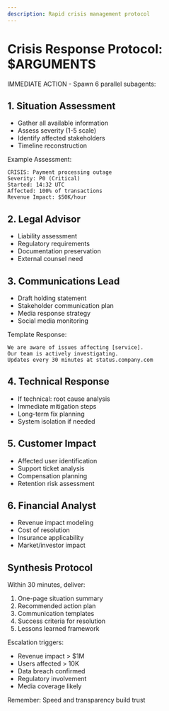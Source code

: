 ```yaml
---
description: Rapid crisis management protocol
---
```


# Crisis Response Protocol: $ARGUMENTS

IMMEDIATE ACTION - Spawn 6 parallel subagents:

## 1. Situation Assessment
- Gather all available information
- Assess severity (1-5 scale)
- Identify affected stakeholders
- Timeline reconstruction

Example Assessment:
```
CRISIS: Payment processing outage
Severity: P0 (Critical)
Started: 14:32 UTC
Affected: 100% of transactions
Revenue Impact: $50K/hour
```

## 2. Legal Advisor
- Liability assessment
- Regulatory requirements
- Documentation preservation
- External counsel need

## 3. Communications Lead
- Draft holding statement
- Stakeholder communication plan
- Media response strategy
- Social media monitoring

Template Response:
```
We are aware of issues affecting [service].
Our team is actively investigating.
Updates every 30 minutes at status.company.com
```

## 4. Technical Response
- If technical: root cause analysis
- Immediate mitigation steps
- Long-term fix planning
- System isolation if needed

## 5. Customer Impact
- Affected user identification
- Support ticket analysis
- Compensation planning
- Retention risk assessment

## 6. Financial Analyst
- Revenue impact modeling
- Cost of resolution
- Insurance applicability
- Market/investor impact

## Synthesis Protocol

Within 30 minutes, deliver:
1. One-page situation summary
2. Recommended action plan
3. Communication templates
4. Success criteria for resolution
5. Lessons learned framework

Escalation triggers:
- Revenue impact > $1M
- Users affected > 10K  
- Data breach confirmed
- Regulatory involvement
- Media coverage likely

Remember: Speed and transparency build trust